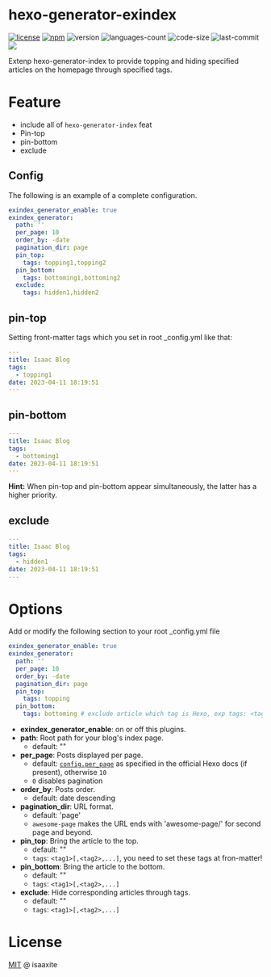 # hexo-generator-exindex

[![license](https://img.shields.io/bower/l/MI)](https://github.com/isaaxite/hexo-generator-exindex/blob/main/LICENSE)
[![npm](https://img.shields.io/npm/v/hexo-generator-exindex)](https://www.npmjs.com/package/hexo-generator-exindex)
![version](https://img.shields.io/github/package-json/v/isaaxite/hexo-generator-exindex)
![languages-count](https://img.shields.io/github/languages/count/isaaxite/hexo-generator-exindex)
![code-size](https://img.shields.io/github/languages/code-size/isaaxite/hexo-generator-exindex)
![last-commit](https://img.shields.io/github/last-commit/isaaxite/hexo-generator-exindex)
![](https://img.shields.io/node/v/hexo-generator-exindex)


Extenp hexo-generator-index to provide topping and hiding specified articles on the homepage through specified tags.

# Feature

- include all of `hexo-generator-index` feat
- Pin-top
- pin-bottom
- exclude

## Config

The following is an example of a complete configuration.

```yml
exindex_generator_enable: true
exindex_generator:
  path: ''
  per_page: 10
  order_by: -date
  pagination_dir: page
  pin_top:
    tags: topping1,topping2
  pin_bottom:
    tags: bottoming1,bottoming2
  exclude:
    tags: hidden1,hidden2
```

## pin-top

Setting front-matter tags which you set in root _config.yml like that:

```yml
---
title: Isaac Blog
tags:
  - topping1
date: 2023-04-11 18:19:51
---
```

## pin-bottom

```yml
---
title: Isaac Blog
tags:
  - bottoming1
date: 2023-04-11 18:19:51
---
```

**Hint:** When pin-top and pin-bottom appear simultaneously, the latter has a higher priority.

## exclude

```yml
---
title: Isaac Blog
tags:
  - hidden1
date: 2023-04-11 18:19:51
---
```

# Options

Add or modify the following section to your root _config.yml file

```yml
exindex_generator_enable: true
exindex_generator:
  path: ''
  per_page: 10
  order_by: -date
  pagination_dir: page
  pin_top:
    tags: topping
  pin_bottom:
    tags: bottoming # exclude article which tag is Hexo, exp tags: <tag1>[,<tag2>,...]
```

- **exindex_generator_enable**: on or off this plugins.
- **path**: Root path for your blog's index page. 
  - default: ""
- **per_page**: Posts displayed per page.
  - default: [`config.per_page`](https://hexo.io/docs/configuration.html#Pagination) as specified in the official Hexo docs (if present), otherwise `10`
  - `0` disables pagination
- **order_by**: Posts order. 
  - default: date descending
- **pagination_dir**: URL format.
  - default: 'page'
  - `awesome-page` makes the URL ends with 'awesome-page/<page number>' for second page and beyond.
- **pin_top**: Bring the article to the top.
  - default: ""
  - `tags`: `<tag1>[,<tag2>,...]`, you need to set these tags at fron-matter!
- **pin_bottom**: Bring the article to the bottom.
  - default: ""
  - `tags`: `<tag1>[,<tag2>,...]`
- **exclude**: Hide corresponding articles through tags.
  - default: ""
  - `tags`: `<tag1>[,<tag2>,...]`

# License

[MIT](https://github.com/isaaxite/hexo-generator-exindex/blob/main/LICENSE) @ isaaxite